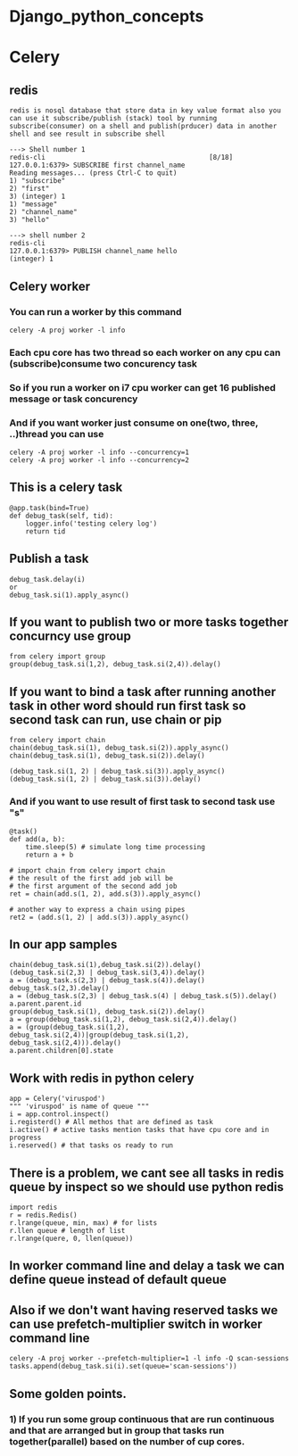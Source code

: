 # Django_python_concepts

# Celery
## redis
```
redis is nosql database that store data in key value format also you can use it subscribe/publish (stack) tool by running subscribe(consumer) on a shell and publish(prducer) data in another shell and see result in subscribe shell

---> Shell number 1
redis-cli                                         [8/18]
127.0.0.1:6379> SUBSCRIBE first channel_name
Reading messages... (press Ctrl-C to quit)
1) "subscribe"
2) "first"
3) (integer) 1
1) "message"
2) "channel_name"
3) "hello"

---> shell number 2
redis-cli
127.0.0.1:6379> PUBLISH channel_name hello
(integer) 1
```

## Celery worker
### You can run a worker by this command
```
celery -A proj worker -l info
```
### Each cpu core has two thread so each worker on any cpu can (subscribe)consume two concurency task
### So if you run a worker on i7 cpu worker can get 16 published message or task concurency
### And if you want worker just consume on one(two, three, ..)thread you can use
```
celery -A proj worker -l info --concurrency=1
celery -A proj worker -l info --concurrency=2
```


## This is a celery task
```
@app.task(bind=True)
def debug_task(self, tid):
    logger.info('testing celery log')
    return tid
```
## Publish a task
```
debug_task.delay(i)
or
debug_task.si(1).apply_async()
```

## If you want to publish two or more tasks together concurncy use group
```
from celery import group
group(debug_task.si(1,2), debug_task.si(2,4)).delay()
```
## If you want to bind a task after running another task in other word should run first task so second task can run, use chain or pip
```
from celery import chain
chain(debug_task.si(1), debug_task.si(2)).apply_async()
chain(debug_task.si(1), debug_task.si(2)).delay()

(debug_task.si(1, 2) | debug_task.si(3)).apply_async()
(debug_task.si(1, 2) | debug_task.si(3)).delay()
```
### And if you want to use result of first task to second task use "s" 
```
@task()
def add(a, b):
    time.sleep(5) # simulate long time processing
    return a + b
    
# import chain from celery import chain
# the result of the first add job will be 
# the first argument of the second add job
ret = chain(add.s(1, 2), add.s(3)).apply_async()

# another way to express a chain using pipes
ret2 = (add.s(1, 2) | add.s(3)).apply_async()
```

## In our app samples
```
chain(debug_task.si(1),debug_task.si(2)).delay()
(debug_task.si(2,3) | debug_task.si(3,4)).delay()
a = (debug_task.s(2,3) | debug_task.s(4)).delay()
debug_task.s(2,3).delay()
a = (debug_task.s(2,3) | debug_task.s(4) | debug_task.s(5)).delay()
a.parent.parent.id
group(debug_task.si(1), debug_task.si(2)).delay()
a = group(debug_task.si(1,2), debug_task.si(2,4)).delay()
a = (group(debug_task.si(1,2), debug_task.si(2,4))|group(debug_task.si(1,2), debug_task.si(2,4))).delay()
a.parent.children[0].state
```

## Work with redis in python celery
```
app = Celery('viruspod')
""" 'viruspod' is name of queue """
i = app.control.inspect()
i.registerd() # All methos that are defined as task
i.active() # active tasks mention tasks that have cpu core and in progress
i.reserved() # that tasks os ready to run
```

## There is a problem, we cant see all tasks in redis queue by inspect so we should use python redis
```
import redis
r = redis.Redis()
r.lrange(queue, min, max) # for lists
r.llen queue # length of list
r.lrange(quere, 0, llen(queue))
```

## In worker command line and delay a task we can define queue instead of default queue
## Also if we don't want having reserved tasks we can use prefetch-multiplier switch in worker command line
```
celery -A proj worker --prefetch-multiplier=1 -l info -Q scan-sessions
tasks.append(debug_task.si(i).set(queue='scan-sessions'))
```
## Some golden points.
### 1) If you run some group continuous that are run continuous and that are arranged but in group that tasks run together(parallel) based on the number of cup cores.






